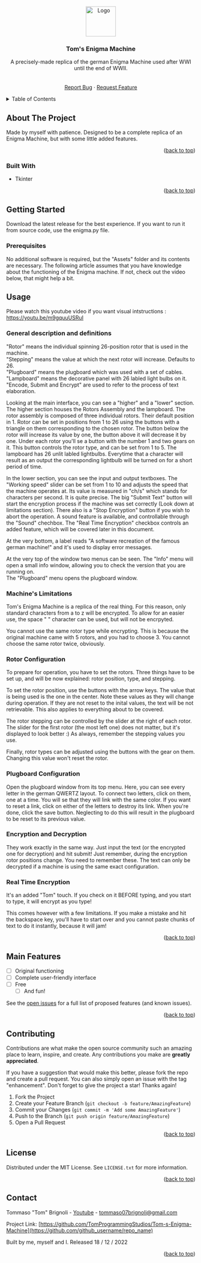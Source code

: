 <!-- Improved compatibility of back to top link: See: https://github.com/othneildrew/Best-README-Template/pull/73 -->
<a name="readme-top"></a>
<!--
*** Thanks for checking out the Best-README-Template. If you have a suggestion
*** that would make this better, please fork the repo and create a pull request
*** or simply open an issue with the tag "enhancement".
*** Don't forget to give the project a star!
*** Thanks again! Now go create something AMAZING! :D
-->



<!-- PROJECT SHIELDS -->
<!--
*** I'm using markdown "reference style" links for readability.
*** Reference links are enclosed in brackets [ ] instead of parentheses ( ).
*** See the bottom of this document for the declaration of the reference variables
*** for contributors-url, forks-url, etc. This is an optional, concise syntax you may use.
*** https://www.markdownguide.org/basic-syntax/#reference-style-links
-->

<!-- PROJECT LOGO -->
<br />
<div align="center">
  <a href="https://github.com/TomProgrammingStudios/Tom-s-Enigma-Machine">
    <img src="Assets/icon.ico" alt="Logo" width="80" height="80">
  </a>

<h3 align="center">Tom's Enigma Machine</h3>

  <p align="center">
    A precisely-made replica of the german Enigma Machine used after WWI until the end of WWII.
    <br />
    <br />
    <br />
    <a href="https://github.com/TomProgrammingStudios/Tom-s-Enigma-Machine/issues">Report Bug</a>
    ·
    <a href="https://github.com/TomProgrammingStudios/Tom-s-Enigma-Machine/issues">Request Feature</a>
  </p>
</div>



<!-- TABLE OF CONTENTS -->
<details>
  <summary>Table of Contents</summary>
  <ol>
    <li>
      <a href="#about-the-project">About The Project</a>
      <ul>
        <li><a href="#built-with">Built With</a></li>
      </ul>
    </li>
    <li>
      <a href="#getting-started">Getting Started</a>
      <ul>
        <li><a href="#prerequisites">Prerequisites</a></li>
        <li><a href="#installation">Installation</a></li>
      </ul>
    </li>
    <li><a href="#usage">Usage</a></li>
    <li><a href="#roadmap">Roadmap</a></li>
    <li><a href="#contributing">Contributing</a></li>
    <li><a href="#license">License</a></li>
    <li><a href="#contact">Contact</a></li>
    <li><a href="#acknowledgments">Acknowledgments</a></li>
  </ol>
</details>



<!-- ABOUT THE PROJECT -->
## About The Project

Made by myself with patience. Designed to be a complete replica of an Enigma Machine, but with some little added features.

<p align="right">(<a href="#readme-top">back to top</a>)</p>



### Built With

* Tkinter

<p align="right">(<a href="#readme-top">back to top</a>)</p>



<!-- GETTING STARTED -->
## Getting Started

Download the latest release for the best experience.
If you want to run it from source code, use the enigma.py file.

### Prerequisites

No additional software is required, but the "Assets" folder and its contents are necessary.
The following article assumes that you have knowledge about the functioning of the Enigma machine. If not, check out the video below, that might help a bit.

## Usage

Please watch this youtube video if you want visual intstructions : https://youtu.be/m9gquuUSRuI

### General description and definitions

"Rotor" means the individual spinning 26-position rotor that is used in the machine.<br />
"Stepping" means the value at which the next rotor will increase. Defaults to 26.<br />
"Plugboard" means the plugboard which was used with a set of cables.<br />
"Lampboard" means the decorative panel with 26 labled light bulbs on it.<br />
"Encode, Submit and Encrypt" are used to refer to the process of text elaboration.<br />

Looking at the main interface, you can see a "higher" and a "lower" section. The higher section houses the Rotors Assembly and the lampboard. The rotor assembly is composed of three individual rotors. Their default position in 1. Rotor can be set in positions from 1 to 26 using the buttons with a triangle on them corresponding to the chosen rotor. The button below the rotor will increase its value by one, the button above it will decrease it by one. Under each rotor you'll se a button with the number 1 and two gears on it. This button controls the rotor type, and can be set from 1 to 5. The lampboard has 26 unlit labled lightbulbs. Everytime that a character will result as an output the corresponding lightbulb will be turned on for a short period of time.<br />

In the lower section, you can see the input and output textboxes. The "Working speed" slider can be set from 1 to 10 and adjusts the speed that the machine operates at. Its value is measured in "ch/s" which stands for characters per second. It is quite precise. The big "Submit Text" button will start the encryption process if the machine was set correctly (Look down at limitations section). There also is a "Stop Encryption" button if you wish to abort the operation. A sound feature is available, and controllable through the "Sound" chechbox. The "Real Time Encryption" checkbox controls an added feature, which will be covered later in this document.

At the very bottom, a label reads "A software recreation of the famous german machine!" and it's used to display error messages.<br />

At the very top of the window two menus can be seen. The "Info" menu will open a small info window, allowing you to check the version that you are running on.<br />
The "Plugboard" menu opens the plugboard window.<br />

### Machine's Limitations

Tom's Enigma Machine is a replica of the real thing. For this reason, only standard characters from a to z will be encrypted. To allow for an easier use, the space " " character can be used, but will not be encrpyted.<br />

You cannot use the same rotor type while encrypting. This is because the original machine came with 5 rotors, and you had to choose 3. You cannot choose the same rotor twice, obviously.<br />

### Rotor Configuration

To prepare for operation, you have to set the rotors. Three things have to be set up, and will be now explained: rotor position, type, and stepping.<br />

To set the rotor position, use the buttons with the arrow keys. The value that is being used is the one in the center. Note these values as they will change during operation. If they are not reset to the inital values, the text will be not retrievable. This also applies to everything about to be covered.<br />

The rotor stepping can be controlled by the slider at the right of each rotor. The slider for the first rotor (the most left one) does not matter, but it's displayed to look better :) As always, remember the stepping values you use.<br />

Finally, rotor types can be adjusted using the buttons with the gear on them. Changing this value won't reset the rotor.<br />

### Plugboard Configuration

Open the plugboard window from its top menu. Here, you can see every letter in the german QWERTZ layout. To connect two letters, click on them, one at a time. You will se that they will link with the same color. If you want to reset a link, click on either of the letters to destroy its link. When you're done, click the save button. Neglecting to do this will result in the plugboard to be reset to its previous value.<br />

### Encryption and Decryption

They work exactly in the same way. Just input the text (or the encrypted one for decryption) and hit submit! Just remember, during the encryption rotor positions change. You need to remember these. The text can only be decrypted if a machine is using the same exact configuration.<br />

### Real Time Encryption

It's an added "Tom" touch. If you check on it BEFORE typing, and you start to type, it will encrypt as you type!

This comes however with a few limitations. If you make a mistake and hit the backspace key, you'll have to start over and you cannot paste chunks of text to do it instantly, because it will jam!

<p align="right">(<a href="#readme-top">back to top</a>)</p>



<!-- ROADMAP -->
## Main Features

- [ ] Original functioning
- [ ] Complete user-friendly interface
- [ ] Free
    - [ ] And fun!

See the [open issues](https://github.com/TomProgrammingStudios/Tom-s-Enigma-Machine/issues) for a full list of proposed features (and known issues).

<p align="right">(<a href="#readme-top">back to top</a>)</p>



<!-- CONTRIBUTING -->
## Contributing

Contributions are what make the open source community such an amazing place to learn, inspire, and create. Any contributions you make are **greatly appreciated**.

If you have a suggestion that would make this better, please fork the repo and create a pull request. You can also simply open an issue with the tag "enhancement".
Don't forget to give the project a star! Thanks again!

1. Fork the Project
2. Create your Feature Branch (`git checkout -b feature/AmazingFeature`)
3. Commit your Changes (`git commit -m 'Add some AmazingFeature'`)
4. Push to the Branch (`git push origin feature/AmazingFeature`)
5. Open a Pull Request

<p align="right">(<a href="#readme-top">back to top</a>)</p>



<!-- LICENSE -->
## License

Distributed under the MIT License. See `LICENSE.txt` for more information.

<p align="right">(<a href="#readme-top">back to top</a>)</p>



<!-- CONTACT -->
## Contact

Tommaso "Tom" Brignoli - [Youtube](https://www.youtube.com/channel/UCsS7xRYQ9wPDH_3YmabLVKw) - tommaso07brignoli@gmail.com

Project Link: [https://github.com/TomProgrammingStudios/Tom-s-Enigma-Machine](https://github.com/github_username/repo_name)

Built by me, myself and I. Released 18 / 12 / 2022

<p align="right">(<a href="#readme-top">back to top</a>)</p>

[contributors-shield]: https://img.shields.io/github/contributors/TomProgrammingStudios/Tom-s-Enigma-Machine.svg?style=for-the-badge
[contributors-url]: https://github.com/TomProgrammingStudios/Tom-s-Enigma-Machine/graphs/contributors
[forks-shield]: https://img.shields.io/github/forks/TomProgrammingStudios/Tom-s-Enigma-Machine.svg?style=for-the-badge
[forks-url]: https://github.com/TomProgrammingStudios/Tom-s-Enigma-Machine/network/members
[stars-shield]: https://img.shields.io/github/stars/TomProgrammingStudios/Tom-s-Enigma-Machine.svg?style=for-the-badge
[stars-url]: https://github.com/TomProgrammingStudios/Tom-s-Enigma-Machine/stargazers
[issues-shield]: https://img.shields.io/github/issues/TomProgrammingStudios/Tom-s-Enigma-Machine.svg?style=for-the-badge
[issues-url]: https://github.com/TomProgrammingStudios/Tom-s-Enigma-Machine/issues
[license-shield]: https://img.shields.io/github/license/TomProgrammingStudios/Tom-s-Enigma-Machine.svg?style=for-the-badge
[license-url]: https://github.com/TomProgrammingStudios/Tom-s-Enigma-Machine/blob/master/LICENSE.txt

